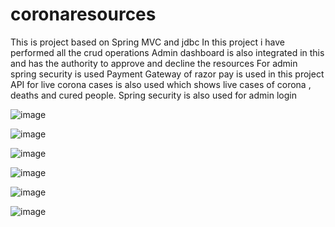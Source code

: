# coronaresources
This is project based on Spring MVC and jdbc
In this project i have performed all the crud operations 
Admin dashboard is also integrated in this and has the authority to approve and decline the resources
For admin spring security is used
Payment Gateway of razor pay is used in this project
API  for live corona cases is also used which shows live cases of corona , deaths and cured people.
Spring security is also used for admin login

![image](https://user-images.githubusercontent.com/64886059/122117307-5723e400-ce44-11eb-8cd6-6dc410720834.png)




![image](https://user-images.githubusercontent.com/64886059/122117573-a66a1480-ce44-11eb-845d-25bb2eb7d013.png)



![image](https://user-images.githubusercontent.com/64886059/122117627-b5e95d80-ce44-11eb-9220-90fa545cfa3a.png)




![image](https://user-images.githubusercontent.com/64886059/122117683-c699d380-ce44-11eb-8c78-d4fe90cf722f.png)



![image](https://user-images.githubusercontent.com/64886059/122117773-e03b1b00-ce44-11eb-8a4e-12fac08fa3aa.png)



![image](https://user-images.githubusercontent.com/64886059/122117803-ecbf7380-ce44-11eb-862b-414fd28ff40b.png)

